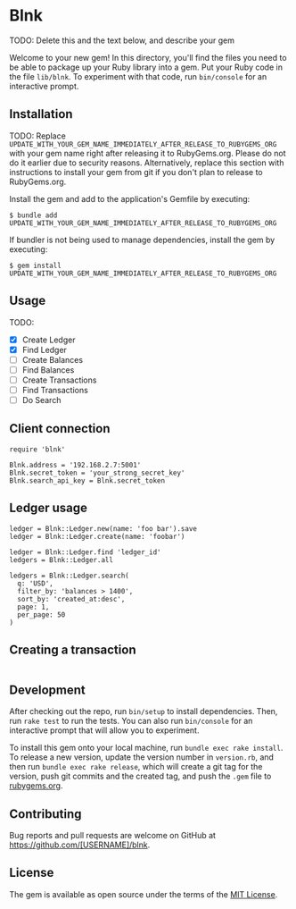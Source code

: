 # Blnk

TODO: Delete this and the text below, and describe your gem

Welcome to your new gem! In this directory, you'll find the files you need to be able to package up your Ruby library into a gem. Put your Ruby code in the file `lib/blnk`. To experiment with that code, run `bin/console` for an interactive prompt.

## Installation

TODO: Replace `UPDATE_WITH_YOUR_GEM_NAME_IMMEDIATELY_AFTER_RELEASE_TO_RUBYGEMS_ORG` with your gem name right after releasing it to RubyGems.org. Please do not do it earlier due to security reasons. Alternatively, replace this section with instructions to install your gem from git if you don't plan to release to RubyGems.org.

Install the gem and add to the application's Gemfile by executing:

    $ bundle add UPDATE_WITH_YOUR_GEM_NAME_IMMEDIATELY_AFTER_RELEASE_TO_RUBYGEMS_ORG

If bundler is not being used to manage dependencies, install the gem by executing:

    $ gem install UPDATE_WITH_YOUR_GEM_NAME_IMMEDIATELY_AFTER_RELEASE_TO_RUBYGEMS_ORG

## Usage

TODO:
- [x] Create Ledger
- [x] Find Ledger
- [ ] Create Balances
- [ ] Find Balances
- [ ] Create Transactions
- [ ] Find Transactions
- [ ] Do Search

## Client connection

```
require 'blnk'

Blnk.address = '192.168.2.7:5001'
Blnk.secret_token = 'your_strong_secret_key'
Blnk.search_api_key = Blnk.secret_token
```


## Ledger usage

```
ledger = Blnk::Ledger.new(name: 'foo bar').save
ledger = Blnk::Ledger.create(name: 'foobar')

ledger = Blnk::Ledger.find 'ledger_id'
ledgers = Blnk::Ledger.all

ledgers = Blnk::Ledger.search(
  q: 'USD',
  filter_by: 'balances > 1400', 
  sort_by: 'created_at:desc', 
  page: 1, 
  per_page: 50
)
```

## Creating a transaction

```
```



## Development

After checking out the repo, run `bin/setup` to install dependencies. Then, run `rake test` to run the tests. You can also run `bin/console` for an interactive prompt that will allow you to experiment.

To install this gem onto your local machine, run `bundle exec rake install`. To release a new version, update the version number in `version.rb`, and then run `bundle exec rake release`, which will create a git tag for the version, push git commits and the created tag, and push the `.gem` file to [rubygems.org](https://rubygems.org).

## Contributing

Bug reports and pull requests are welcome on GitHub at https://github.com/[USERNAME]/blnk.

## License

The gem is available as open source under the terms of the [MIT License](https://opensource.org/licenses/MIT).
